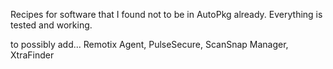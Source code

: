 Recipes for software that I found not to be in AutoPkg already.  Everything is tested and working.

to possibly add... Remotix Agent, PulseSecure, ScanSnap Manager, XtraFinder
